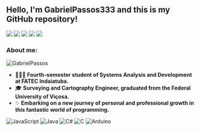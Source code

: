 ## Hello, I'm GabrielPassos333 and this is my GitHub repository!

![](https://img.shields.io/github/followers/GabrielPassos333?style=social)
![](https://img.shields.io/github/stars/GabrielPassos333?style=social)
![](https://img.shields.io/github/watchers/GabrielPassos333?style=social)
![](https://img.shields.io/github/forks/GabrielPassos333?style=social)
![](https://img.shields.io/github/last-commit/GabrielPassos333/gabrielpassos333)

### About me:

![GabrielPassos](https://github.com/GabrielPassos333.png?size=100)

- 👨🏻‍🎓 **Fourth-semester student of Systems Analysis and Development at FATEC Indaiatuba.**
- 🎓 **Surveying and Cartography Engineer, graduated from the Federal University of Viçosa.**
- ✨ **Embarking on a new journey of personal and professional growth in this fantastic world of programming.**

![JavaScript](https://img.shields.io/badge/JavaScript-F7DF1E?style=flat&logo=javascript&logoColor=black)
![Java](https://img.shields.io/badge/Java-007396?style=flat&logo=java&logoColor=white)
![C#](https://img.shields.io/badge/C%23-239120?style=flat&logo=c-sharp&logoColor=white)
![C](https://img.shields.io/badge/C-A8B9CC?style=flat&logo=c&logoColor=white)
![Arduino](https://img.shields.io/badge/Arduino-00979D?style=flat&logo=arduino&logoColor=white)
